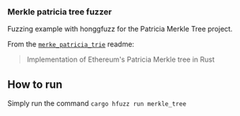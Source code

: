 ### Merkle patricia tree fuzzer

Fuzzing example with honggfuzz for the Patricia Merkle Tree project.

From the [`merke_patricia_trie`](https://github.com/lambdaclass/merkle_patricia_tree) readme:
> Implementation of Ethereum's Patricia Merkle tree in Rust


## How to run

Simply run the command `cargo hfuzz run merkle_tree`
